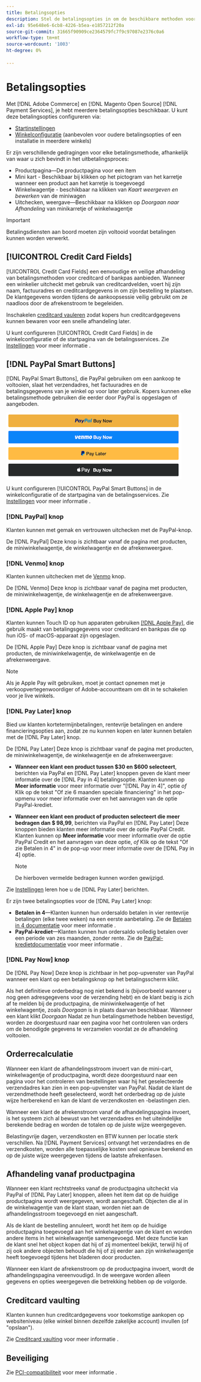 ```yaml
---
title: Betalingsopties
description: Stel de betalingsopties in om de beschikbare methoden voor uw winkelklanten aan te passen.
exl-id: 95e648e6-6cb8-4226-b5ea-e1857212f20a
source-git-commit: 31665f90909ce2364579fc7f9c97087e2376c0a6
workflow-type: tm+mt
source-wordcount: '1003'
ht-degree: 0%

---
```


# Betalingsopties

Met [!DNL Adobe Commerce] en [!DNL Magento Open Source] [!DNL Payment Services], je hebt meerdere betalingsopties beschikbaar. U kunt deze betalingsopties configureren via:

* [Startinstellingen](payments-home.md)
* [Winkelconfiguratie](configure-admin.md) (aanbevolen voor oudere betalingsopties of een installatie in meerdere winkels)

Er zijn verschillende gedragingen voor elke betalingsmethode, afhankelijk van waar u zich bevindt in het uitbetalingsproces:

* Productpagina—De productpagina voor een item
* Mini kart - Beschikbaar bij klikken op het pictogram van het karretje wanneer een product aan het karretje is toegevoegd
* Winkelwagentje - beschikbaar na klikken van _Kaart weergeven en bewerken_ van de miniwagen
* Uitchecken, weergave—Beschikbaar na klikken op _Doorgaan naar Afhandeling_ van minikarretje of winkelwagentje

>[!IMPORTANT]
>
>Betalingsdiensten aan boord moeten zijn voltooid voordat betalingen kunnen worden verwerkt.

## [!UICONTROL Credit Card Fields]

[!UICONTROL Credit Card Fields] een eenvoudige en veilige afhandeling van betalingsmethoden voor creditcard of bankpas aanbieden. Wanneer een winkelier uitcheckt met gebruik van creditcardvelden, voert hij zijn naam, factuuradres en creditcardgegevens in om zijn bestelling te plaatsen. De klantgegevens worden tijdens de aankoopsessie veilig gebruikt om ze naadloos door de afrekenstroom te begeleiden.

Inschakelen [creditcard vauleren](#vaulting) zodat kopers hun creditcardgegevens kunnen bewaren voor een snelle afhandeling later.

U kunt configureren [!UICONTROL Credit Card Fields] in de winkelconfiguratie of de startpagina van de betalingsservices. Zie [Instellingen](settings.md#credit-card-fields) voor meer informatie .

## [!DNL PayPal Smart Buttons]

[!DNL PayPal Smart Buttons], die PayPal gebruiken om een aankoop te voltooien, slaat het verzendadres, het factuuradres en de betalingsgegevens van je winkel op voor later gebruik. Kopers kunnen elke betalingsmethode gebruiken die eerder door PayPal is opgeslagen of aangeboden.

![[!DNL PayPal Smart Buttons] opties](assets/buttons-md.png)

U kunt configureren [!UICONTROL PayPal Smart Buttons] in de winkelconfiguratie of de startpagina van de betalingsservices.  Zie [Instellingen](settings.md#payment-buttons) voor meer informatie .

### [!DNL PayPal] knop

Klanten kunnen met gemak en vertrouwen uitchecken met de PayPal-knop.

De [!DNL PayPal] Deze knop is zichtbaar vanaf de pagina met producten, de miniwinkelwagentje, de winkelwagentje en de afrekenweergave.

### [!DNL Venmo] knop

Klanten kunnen uitchecken met de [Venmo](https://venmo.com/) knop.

De [!DNL Venmo] Deze knop is zichtbaar vanaf de pagina met producten, de miniwinkelwagentje, de winkelwagentje en de afrekenweergave.

### [!DNL Apple Pay] knop

Klanten kunnen Touch ID op hun apparaten gebruiken [[!DNL Apple Pay]](https://www.apple.com/apple-pay/), die gebruik maakt van betalingsgegevens voor creditcard en bankpas die op hun iOS- of macOS-apparaat zijn opgeslagen.

De [!DNL Apple Pay] Deze knop is zichtbaar vanaf de pagina met producten, de miniwinkelwagentje, de winkelwagentje en de afrekenweergave.

>[!NOTE]
>
> Als je Apple Pay wilt gebruiken, moet je contact opnemen met je verkoopvertegenwoordiger of Adobe-accountteam om dit in te schakelen voor je live winkels.

### [!DNL Pay Later] knop

Bied uw klanten kortetermijnbetalingen, rentevrije betalingen en andere financieringsopties aan, zodat ze nu kunnen kopen en later kunnen betalen met de [!DNL Pay Later] knop.

De [!DNL Pay Later] Deze knop is zichtbaar vanaf de pagina met producten, de miniwinkelwagentje, de winkelwagentje en de afrekenweergave:

* **Wanneer een klant een product tussen $30 en $600 selecteert**, berichten via PayPal en [!DNL Pay Later] knoppen geven de klant meer informatie over de [!DNL Pay in 4] betalingsoptie. Klanten kunnen op **Meer informatie** voor meer informatie over &quot;[!DNL Pay in 4]&quot;, optie _of_ Klik op de tekst &quot;Of zie 6 maanden speciale financiering&quot; in het pop-upmenu voor meer informatie over en het aanvragen van de optie PayPal-krediet.
* **Wanneer een klant een product of producten selecteert die meer bedragen dan $ 98,99**, berichten via PayPal en [!DNL Pay Later] Deze knoppen bieden klanten meer informatie over de optie PayPal Credit. Klanten kunnen op **Meer informatie** voor meer informatie over de optie PayPal Credit en het aanvragen van deze optie, _of_ Klik op de tekst &quot;Of zie Betalen in 4&quot; in de pop-up voor meer informatie over de [!DNL Pay in 4] optie.

   >[!NOTE]
   >
   >De hierboven vermelde bedragen kunnen worden gewijzigd.

Zie [Instellingen](settings.md#payment-buttons) leren hoe u de [!DNL Pay Later] berichten.

Er zijn twee betalingsopties voor de [!DNL Pay Later] knop:

* **Betalen in 4**—Klanten kunnen hun ordersaldo betalen in vier rentevrije betalingen (elke twee weken) na een eerste aanbetaling. Zie de [Betalen in 4 documentatie](https://www.paypal.com/us/digital-wallet/ways-to-pay/buy-now-pay-later) voor meer informatie .
* **PayPal-krediet**—Klanten kunnen hun ordersaldo volledig betalen over een periode van zes maanden, zonder rente. Zie de [PayPal-kredietdocumentatie](https://www.paypal.com/us/webapps/mpp/paypal-credit) voor meer informatie .

### [!DNL Pay Now] knop

De [!DNL Pay Now] Deze knop is zichtbaar in het pop-upvenster van PayPal wanneer een klant op een betalingsknop op het betalingsscherm klikt.

Als het definitieve orderbedrag nog niet bekend is (bijvoorbeeld wanneer u nog geen adresgegevens voor de verzending hebt) en de klant bezig is zich af te melden bij de productpagina, de miniwinkelwagentje of het winkelwagentje, zoals _Doorgaan_ is in plaats daarvan beschikbaar. Wanneer een klant klikt _Doorgaan_ Nadat ze hun betalingsmethode hebben bevestigd, worden ze doorgestuurd naar een pagina voor het controleren van orders om de benodigde gegevens te verzamelen voordat ze de afhandeling voltooien.

## Orderrecalculatie

Wanneer een klant de afhandelingsstroom invoert van de mini-cart, winkelwagentje of productpagina, wordt deze doorgestuurd naar een pagina voor het controleren van bestellingen waar hij het geselecteerde verzendadres kan zien in een pop-upvenster van PayPal. Nadat de klant de verzendmethode heeft geselecteerd, wordt het orderbedrag op de juiste wijze herberekend en kan de klant de verzendkosten en -belastingen zien.

Wanneer een klant de afrekenstroom vanaf de afhandelingspagina invoert, is het systeem zich al bewust van het verzendadres en het uiteindelijke berekende bedrag en worden de totalen op de juiste wijze weergegeven.

Belastingvrije dagen, verzendkosten en BTW kunnen per locatie sterk verschillen. Na [!DNL Payment Services] ontvangt het verzendadres en de verzendkosten, worden alle toepasselijke kosten snel opnieuw berekend en op de juiste wijze weergegeven tijdens de laatste afrekenfasen.

## Afhandeling vanaf productpagina

Wanneer een klant rechtstreeks vanaf de productpagina uitcheckt via PayPal of [!DNL Pay Later] knoppen, alleen het item dat op de huidige productpagina wordt weergegeven, wordt aangeschaft. Objecten die al in de winkelwagentje van de klant staan, worden niet aan de afhandelingsstroom toegevoegd en niet aangeschaft.

Als de klant de bestelling annuleert, wordt het item op de huidige productpagina toegevoegd aan het winkelwagentje van de klant en worden andere items in het winkelwagentje samengevoegd. Met deze functie kan de klant snel het object kopen dat hij of zij momenteel bekijkt, terwijl hij of zij ook andere objecten behoudt die hij of zij eerder aan zijn winkelwagentje heeft toegevoegd tijdens het bladeren door producten.

Wanneer een klant de afrekenstroom op de productpagina invoert, wordt de afhandelingspagina vereenvoudigd. In de weergave worden alleen gegevens en opties weergegeven die betrekking hebben op de volgorde.

## Creditcard vaulting

Klanten kunnen hun creditcardgegevens voor toekomstige aankopen op websiteniveau (elke winkel binnen dezelfde zakelijke account) invullen (of &quot;opslaan&quot;).

Zie [Creditcard vaulting](vaulting.md) voor meer informatie .

## Beveiliging

Zie [PCI-compatibiliteit](security.md#pci-compliance) voor meer informatie .
